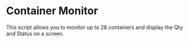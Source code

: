 # Container Monitor

This script allows you to monitor up to 28 containers and display the Qty and Status on a screen. 

